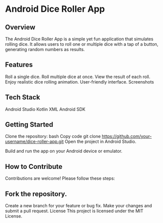 # Android Dice Roller App

## Overview
The Android Dice Roller App is a simple yet fun application that simulates rolling dice. It allows users to roll one or multiple dice with a tap of a button, generating random numbers as results.

## Features
Roll a single dice.
Roll multiple dice at once.
View the result of each roll.
Enjoy realistic dice rolling animation.
User-friendly interface.
Screenshots


## Tech Stack
Android Studio
Kotlin
XML
Android SDK

## Getting Started
Clone the repository:
bash
Copy code
git clone https://github.com/your-username/dice-roller-app.git
Open the project in Android Studio.

Build and run the app on your Android device or emulator.

## How to Contribute
Contributions are welcome! Please follow these steps:

## Fork the repository.
Create a new branch for your feature or bug fix.
Make your changes and submit a pull request.
License
This project is licensed under the MIT License.
